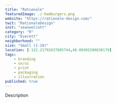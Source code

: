 ```yaml
---
title: "Rationale"
featuredImage: ./-hamburgers.png
website: "https://rationale-design.com/"
twit: "RationaleDesign"
inst: "seanwolcott"
category: "R"
city: "Everett"
neighborhood: ""
size: "Small (1-10)"
location: [-122.21792637805744,48.00301500830179]
tags:
    - branding
    - ux/ui
    - print
    - packaging
    - illustration
published: true
---
```


Description
